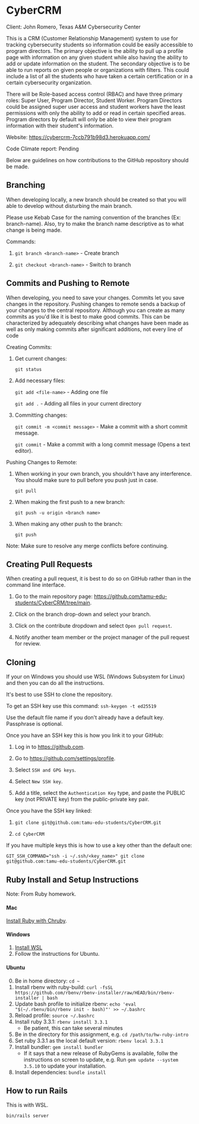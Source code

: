 # CyberCRM

Client: John Romero, Texas A&M Cybersecurity Center

This is a CRM (Customer Relationship Management) system to use for tracking cybersecurity students so information could be easily accessible to program directors. The primary objective is the ability to pull up a profile page with information on any given student while also having the ability to add or update information on the student. The secondary objective is to be able to run reports on given people or organizations with filters. This could include a list of all the students who have taken a certain certification or in a certain cybersecurity organization. 

There will be Role-based access control (RBAC) and have three primary roles: Super User, Program Director, Student Worker. Program Directors could be assigned super user access and student workers have the least permissions with only the ability to add or read in certain specified areas. Program directors by default will only be able to view their program information with their student's information. 

Website: https://cybercrm-7ccb791b98d3.herokuapp.com/

Code Climate report: Pending

Below are guidelines on how contributions to the GitHub repository should be made.

## Branching

When developing locally, a new branch should be created so that you will able to develop without disturbing the main branch. 

Please use Kebab Case for the naming convention of the branches (Ex: branch-name). Also, try to make the branch name descriptive as to what change is being made. 

Commands:

1. `git branch <branch-name>` - Create branch

2. `git checkout <branch-name>` - Switch to branch

## Commits and Pushing to Remote

When developing, you need to save your changes. Commits let you save changes in the repository. Pushing changes to remote sends a backup of your changes to the central repository. Although you can create as many commits as you'd like it is best to make good commits. This can be characterized by adequately describing what changes have been made as well as only making commits after significant additions, not every line of code

Creating Commits:

1. Get current changes:

    `git status`

2. Add necessary files:

   `git add <file-name>` - Adding one file

   `git add .` - Adding all files in your current directory

4. Committing changes:

    `git commit -m <commit message>` - Make a commit with a short commit message.

    `git commit` - Make a commit with a long commit message (Opens a text editor).

Pushing Changes to Remote:

1. When working in your own branch, you shouldn't have any interference. You should make sure to pull before you push just in case.

    `git pull`

2. When making the first push to a new branch:

    `git push -u origin <branch name>`

3. When making any other push to the branch:

    `git push`

Note: Make sure to resolve any merge conflicts before continuing.

## Creating Pull Requests

When creating a pull request, it is best to do so on GitHub rather than in the command line interface.

1. Go to the main repository page: https://github.com/tamu-edu-students/CyberCRM/tree/main.

2. Click on the branch drop-down and select your branch.

3. Click on the contribute dropdown and select `Open pull request`.

4. Notify another team member or the project manager of the pull request for review.

## Cloning

If your on Windows you should use WSL (Windows Subsystem for Linux) and then you can do all the instructions.

It's best to use SSH to clone the repository.

To get an SSH key use this command: `ssh-keygen -t ed25519`

Use the default file name if you don't already have a default key. Passphrase is optional.

Once you have an SSH key this is how you link it to your GitHub:

1. Log in to https://github.com.

2. Go to https://github.com/settings/profile.

3. Select `SSH and GPG keys`.

4. Select `New SSH key`.

5. Add a title, select the `Authentication Key` type, and paste the PUBLIC key (not PRIVATE key) from the public-private key pair.

Once you have the SSH key linked:

1. `git clone git@github.com:tamu-edu-students/CyberCRM.git`

2. `cd CyberCRM`

If you have multiple keys this is how to use a key other than the default one:

`GIT_SSH_COMMAND="ssh -i ~/.ssh/<key_name>" git clone git@github.com:tamu-edu-students/CyberCRM.git`

## Ruby Install and Setup Instructions

Note: From Ruby homework.

#### Mac
[Install Ruby with Chruby](ruby_version_control_on_mac.md).

#### Windows
1. [Install WSL](https://learn.microsoft.com/en-us/windows/wsl/install)
2. Follow the instructions for Ubuntu.

#### Ubuntu

0. Be in home directory: `cd ~`
1. Install rbenv with ruby-build: `curl -fsSL https://github.com/rbenv/rbenv-installer/raw/HEAD/bin/rbenv-installer | bash`
3. Update bash profile to initialize rbenv: `echo 'eval "$(~/.rbenv/bin/rbenv init - bash)"' >> ~/.bashrc`
4. Reload profile: `source ~/.bashrc`
5. Install ruby 3.3.1: `rbenv install 3.3.1`
   * Be patient, this can take several minutes
6. Be in the directory for this assignment, e.g. `cd /path/to/hw-ruby-intro` 
7. Set ruby 3.3.1 as the local default version: `rbenv local 3.3.1`
8. Install bundler: `gem install bundler`
   * If it says that a new release of RubyGems is available, follw the instructions on screen to update, e.g. Run `gem update --system 3.5.10` to update your installation.
9. Install dependencies: `bundle install`

## How to run Rails

This is with WSL.

`bin/rails server`
